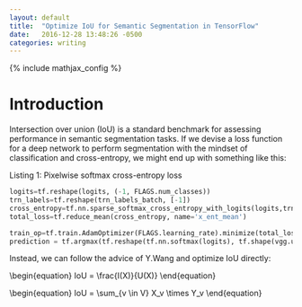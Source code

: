 ```yaml
---
layout: default
title:  "Optimize IoU for Semantic Segmentation in TensorFlow"
date:   2016-12-28 13:48:26 -0500
categories: writing
---
```


{% include mathjax_config %}

# Introduction

Intersection over union (IoU) is a standard benchmark for assessing performance in semantic segmentation tasks. If we devise a loss function for a deep network to perform segmentation with the mindset of classification and cross-entropy, we might end up with something like this:

Listing 1: Pixelwise softmax cross-entropy loss

```python
logits=tf.reshape(logits, (-1, FLAGS.num_classes))
trn_labels=tf.reshape(trn_labels_batch, [-1])
cross_entropy=tf.nn.sparse_softmax_cross_entropy_with_logits(logits,trn_labels,name='x_ent')
total_loss=tf.reduce_mean(cross_entropy, name='x_ent_mean')

train_op=tf.train.AdamOptimizer(FLAGS.learning_rate).minimize(total_loss,global_step=global_step)
prediction = tf.argmax(tf.reshape(tf.nn.softmax(logits), tf.shape(vgg.up)), dimension=3)
```

Instead, we can follow the advice of Y.Wang and optimize IoU directly:

\begin{equation}
IoU = \frac{I(X)}{U(X)}
\end{equation}

\begin{equation}
IoU = \sum_{v \in V} X_v \times Y_v
\end{equation}